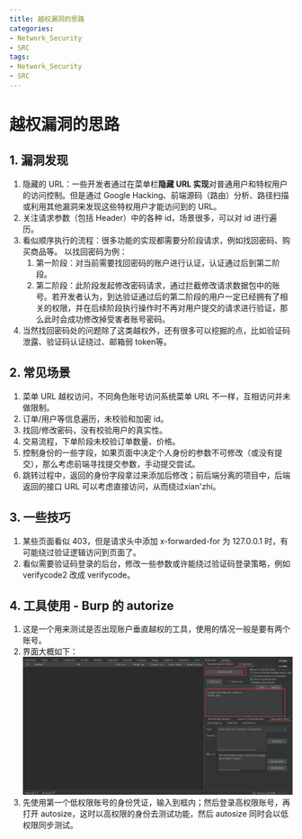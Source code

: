 ```yaml
---
title: 越权漏洞的思路
categories:
- Network_Security
- SRC
tags:
- Network_Security
- SRC
---
```


# 越权漏洞的思路

## 1. 漏洞发现

1. 隐藏的 URL：一些开发者通过在菜单栏**隐藏 URL 实现**对普通用户和特权用户的访问控制。但是通过 Google Hacking、前端源码（路由）分析、路径扫描或利用其他漏洞来发现这些特权用户才能访问到的 URL。
2. 关注请求参数（包括 Header）中的各种 id，场景很多，可以对 id 进行遍历。
3. 看似顺序执行的流程：很多功能的实现都需要分阶段请求，例如找回密码、购买商品等。
    以找回密码为例：
    1. 第一阶段：对当前需要找回密码的账户进行认证，认证通过后到第二阶段。
    2. 第二阶段：此阶段发起修改密码请求，通过拦截修改请求数据包中的账号。若开发者认为，到达验证通过后的第二阶段的用户一定已经拥有了相关的权限，并在后续阶段执行操作时不再对用户提交的请求进行验证，那么此时会成功修改掉受害者账号密码。 
4. 当然找回密码处的问题除了这类越权外，还有很多可以挖掘的点，比如验证码泄露、验证码认证绕过、邮箱弱 token等。

## 2. 常见场景

1. 菜单 URL 越权访问，不同角色账号访问系统菜单 URL 不一样，互相访问并未做限制。
2. 订单/用户等信息遍历，未校验和加密 id。
3. 找回/修改密码，没有校验用户的真实性。
4. 交易流程，下单阶段未校验订单数量、价格。
5. 控制身份的一些字段，如果页面中决定个人身份的参数不可修改（或没有提交），那么考虑前端寻找提交参数，手动提交尝试。
6. 跳转过程中，返回的身份字段拿过来添加后修改；前后端分离的项目中，后端返回的接口 URL 可以考虑直接访问，从而绕过xian'zhi。

## 3. 一些技巧

1. 某些页面看似 403，但是请求头中添加 x-forwarded-for 为 127.0.0.1 时，有可能绕过验证逻辑访问到页面了。
2. 看似需要验证码登录的后台，修改一些参数或许能绕过验证码登录策略，例如 verifycode2 改成 verifycode。

## 4. 工具使用 - Burp 的 autorize

1. 这是一个用来测试是否出现账户垂直越权的工具，使用的情况一般是要有两个账号。
2. 界面大概如下：
    ![image-20240421150436515](Unauthorize/image-20240421150436515.png)
3. 先使用第一个低权限账号的身份凭证，输入到框内；然后登录高权限账号，再打开 autosize，这时以高权限的身份去测试功能，然后 autosize 同时会以低权限同步测试。

